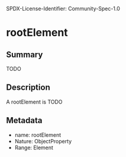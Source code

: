 SPDX-License-Identifier: Community-Spec-1.0

# rootElement

## Summary

TODO

## Description

A rootElement is TODO

## Metadata

- name: rootElement
- Nature: ObjectProperty
- Range: Element

